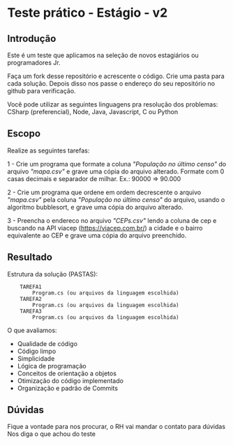 # Teste prático - Estágio - v2

## Introdução

Este é um teste que aplicamos na seleção de novos estagiários ou programadores Jr.

Faça um fork desse repositório e acrescente o código. Crie uma pasta para cada solução. Depois disso nos passe o endereço do seu repositório no github para verificação.

Você pode utilizar as seguintes linguagens pra resolução dos problemas: CSharp (preferencial), Node, Java, Javascript, C ou Python

## Escopo

Realize as seguintes tarefas:

1 - Crie um programa que formate a coluna _"População no último censo"_ do arquivo _"mapa.csv"_ e grave uma cópia do arquivo alterado. Formate com 0 casas decimais e separador de milhar.
Ex.: 90000 => 90.000

2 - Crie um programa que ordene em ordem decrescente o arquivo _"mapa.csv"_ pela coluna _"População no último censo"_ do arquivo, usando o algoritmo bubblesort, e grave uma cópia do arquivo alterado.

3 - Preencha o endereco no arquivo _"CEPs.csv"_ lendo a coluna de cep e buscando na API viacep (https://viacep.com.br/) a cidade e o bairro equivalente ao CEP e grave uma cópia do arquivo preenchido.

## Resultado

Estrutura da solução (PASTAS):

```
    TAREFA1
        Program.cs (ou arquivos da linguagem escolhida)
    TAREFA2
        Program.cs (ou arquivos da linguagem escolhida)
    TAREFA3
        Program.cs (ou arquivos da linguagem escolhida)
```

O que avaliamos:

- Qualidade de código
- Código limpo
- Simplicidade
- Lógica de programação
- Conceitos de orientação a objetos
- Otimização do código implementado
- Organização e padrão de Commits

## Dúvidas

Fique a vontade para nos procurar, o RH vai mandar o contato para dúvidas
Nos diga o que achou do teste
